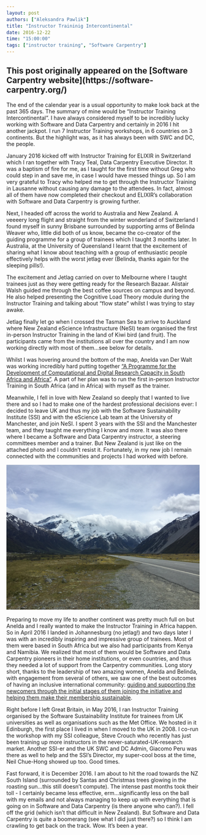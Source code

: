 ```yaml
---
layout: post
authors: ["Aleksandra Pawlik"]
title: "Instructor Traininig Intercontinental"
date: 2016-12-22
time: "15:00:00"
tags: ["instructor training", "Software Carpentry"]
---
```


<h2>This post originally appeared on the [Software Carpentry website](https://software-carpentry.org/)</h2>

The end of the calendar year is a usual opportunity to make look back at the past 365 days. The summary of mine would be “Instructor Training Intercontinental”.  I have always considered myself to be incredibly lucky working with Software and Data Carpentry and certainly in 2016 I hit another jackpot. I run 7 Instructor Training workshops, in 6 countries on 3 continents. But the highlight was, as it has always been with SWC and DC, the people.

January 2016 kicked off with Instructor Training for ELIXIR in Switzerland which I ran together with Tracy Teal, Data Carpentry Executive Director. It was a baptism of fire for me, as I taught for the first time without Greg who could step in and save me, in case I would have messed things up. So I am very grateful to Tracy who helped me to get through the Instructor Training in Lausanne without causing any damage to the attendees. In fact, almost all of them have now completed their checkout and ELIXIR’s collaboration with Software and Data Carpentry is growing further.

Next, I headed off across the world to Australia and New Zealand. A veeeery long flight and straight from the winter wonderland of Switzerland I found myself in sunny Brisbane surrounded by supporting arms of Belinda Weaver who, little did both of us know, became the co-creator of the guiding programme for a group of trainees which I taught 3 months later. In Australia, at the University of Queensland I learnt that the excitement of sharing what I know about teaching with a group of enthusiastic people effectively helps with the worst jetlag ever (Belinda, thanks again for the sleeping pills!). 

The excitement and Jetlag carried on over to Melbourne where I taught trainees just as they were getting ready for the Research Bazaar. Alistair Walsh guided me through the best coffee sources on campus and beyond. He also helped presenting the Cognitive Load Theory module during the Instructor Training and talking about “flow state” whilst I was trying to stay awake. 

Jetlag finally let go when I crossed the Tasman Sea to arrive to Auckland where New Zealand eScience Infrastructure (NeSI) team organised the first in-person Instructor Training in the land of Kiwi bird (and fruit). The participants came from the institutions all over the country and I am now working directly with most of them...see below for details.

Whilst I was hovering around the bottom of the map, Anelda van Der Walt was working incredibly hard putting together [“A Programme for the Development of Computational and Digital Research Capacity in South Africa and Africa”](https://figshare.com/articles/A_Programme_for_the_Development_of_Computational_and_Digital_Research_Capacity_in_South_Africa_and_Africa_-_phase_1/3382168). A part of her plan was to run  the first in-person Instructor Training in South Africa (and in Africa) with myself as the trainer.

Meanwhile, I fell in love with New Zealand so deeply that I wanted to live there and so I had to make one of the hardest professional decisions ever: I decided to leave UK and thus my job with the Software Sustainability Institute (SSI) and with the eScience Lab team at the University of Manchester, and join NeSI. I spent 3 years with the SSI and the Manchester team, and they taught me everything I know and more. It was also there where I became a Software and Data Carpentry instructor, a steering committees member and a trainer. But New Zealand is just like on the attached photo and I couldn’t resist it. Fortunately, in my new job I remain connected with the communities and projects I had worked with before.

![](/files/2016/12/southern_alps.jpg)

Preparing to move my life to another continent was pretty much full on but Anelda and I really wanted to make the Instructor Training in Africa happen. So in April 2016 I landed in Johannesburg (no jetlag!) and two days later I was with an incredibly inspiring and impressive group of trainees. Most of them were based in South Africa but we also had participants from Kenya and Namibia. We realized that most of them would be Software and Data Carpentry pioneers in their home institutions, or even countries, and thus they needed a lot of support from the Carpentry communities. Long story short, thanks to the leadership of two amazing women, Anelda and Belinda, with engagement from several of others, we saw one of the best outcomes of having an inclusive international community: [guiding and supporting the newcomers through the initial stages of them joining the initiative and helping them make their membership sustainable](https://github.com/swcarpentry/board/issues/118).

Right before I left Great Britain, in May 2016, I ran Instructor Training organised by the Software Sustainability Institute for trainees from UK universities as well as organisations such as the Met Office. We hosted in it Edinburgh, the first place I lived in when I moved to the UK in 2008. I co-run the workshop with my SSI colleague, Steve Crouch who recently has just been training up more instructors in the never-saturated-UK-research market. Another SSI-er and the UK SWC and DC Admin, Giacomo Peru was there as well to help and the SSI’s Director, my super-cool boss at the time, Neil Chue-Hong showed up too. Good times.

Fast forward, it is December 2016. I am about to hit the road towards the NZ South Island (surrounded by Santas and Christmas trees glowing in the roasting sun...this still doesn’t compute). The intense past months took their toll - I certainly became less effective, erm...significantly less on the ball with my emails and not always managing to keep up with everything that is going on in Software and Data Carpentry (is there anyone who can?). I fell off the grid (which isn’t that difficult in New Zealand). But Software and Data Carpentry is quite a boomerang (see what I did just there?) so I think I am crawling to get back on the track. Wow. It’s been a year.


